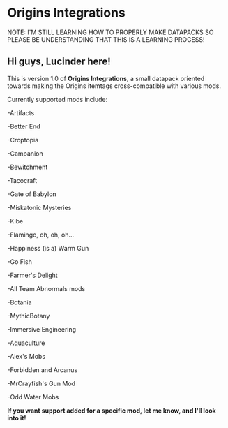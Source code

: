 # Origins Integrations

NOTE: I'M STILL LEARNING HOW TO PROPERLY MAKE DATAPACKS SO PLEASE BE UNDERSTANDING THAT THIS IS A LEARNING PROCESS!


## Hi guys, Lucinder here!
This is version 1.0 of **Origins Integrations**, a small datapack oriented towards making the Origins itemtags cross-compatible with various mods.

Currently supported mods include:

-Artifacts

-Better End

-Croptopia

-Campanion

-Bewitchment

-Tacocraft

-Gate of Babylon

-Miskatonic Mysteries

-Kibe

-Flamingo, oh, oh, oh...

-Happiness (is a) Warm Gun

-Go Fish

-Farmer's Delight

-All Team Abnormals mods

-Botania

-MythicBotany

-Immersive Engineering

-Aquaculture

-Alex's Mobs

-Forbidden and Arcanus

-MrCrayfish's Gun Mod

-Odd Water Mobs



**If you want support added for a specific mod, let me know, and I'll look into it!**
